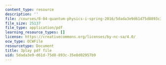 ```yaml
---
content_type: resource
description: ''
file: /courses/8-04-quantum-physics-i-spring-2016/5dada3e9d61d75d8893c35e8d02957b9_0USje5vTIKs.pdf
file_size: 25137
file_type: application/pdf
learning_resource_types: []
license: https://creativecommons.org/licenses/by-nc-sa/4.0/
ocw_type: OCWFile
resourcetype: Document
title: 3play pdf file
uid: 5dada3e9-d61d-75d8-893c-35e8d02957b9
---
```

